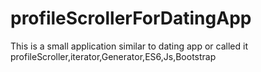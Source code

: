 # profileScrollerForDatingApp
This is a small application similar to dating app or called it profileScroller,iterator,Generator,ES6,Js,Bootstrap
